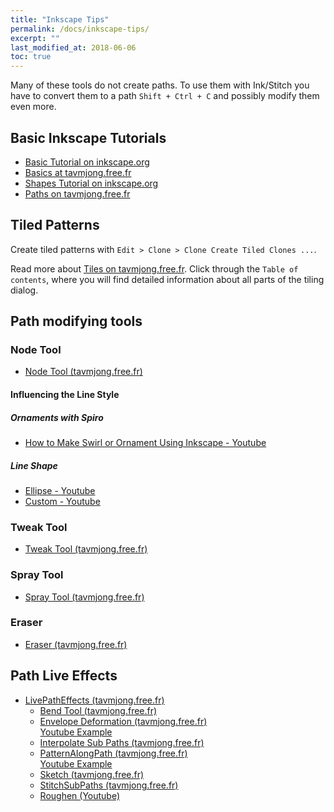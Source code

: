 ```yaml
---
title: "Inkscape Tips"
permalink: /docs/inkscape-tips/
excerpt: ""
last_modified_at: 2018-06-06
toc: true
---
```

Many of these tools do not create paths. To use them with Ink/Stitch you have to convert them to a path `Shift + Ctrl + C` and possibly modify them even more.

## Basic Inkscape Tutorials

 * [Basic Tutorial on inkscape.org](https://inkscape.org/doc/tutorials/basic/tutorial-basic.html)
 * [Basics at tavmjong.free.fr](http://tavmjong.free.fr/INKSCAPE/MANUAL/html/Basics.html)
 * [Shapes Tutorial on inkscape.org](https://inkscape.org/doc/tutorials/shapes/tutorial-shapes.html)
 * [Paths on tavmjong.free.fr](http://tavmjong.free.fr/INKSCAPE/MANUAL/html/Paths-Combining.html)

## Tiled Patterns

Create tiled patterns with `Edit > Clone > Clone Create Tiled Clones ...`.

Read more about [Tiles on tavmjong.free.fr](http://tavmjong.free.fr/INKSCAPE/MANUAL/html/Tiles.html). Click through the `Table of contents`, where you will find detailed information about all parts of the tiling dialog.

## Path modifying tools

### Node Tool
  * [Node Tool (tavmjong.free.fr)](http://tavmjong.free.fr/INKSCAPE/MANUAL/html/Paths-Editing.html#Paths-Editing-Node)

#### Influencing the Line Style

##### Ornaments with Spiro

 * [How to Make Swirl or Ornament Using Inkscape - Youtube](https://www.youtube.com/watch?v=YHddGNae3-c)

##### Line Shape

  * [Ellipse - Youtube](https://www.youtube.com/watch?v=TDI2ViYw4KY)
  * [Custom - Youtube](https://www.youtube.com/watch?v=wiqUrzzHszI)

### Tweak Tool

  * [Tweak Tool (tavmjong.free.fr)](http://tavmjong.free.fr/INKSCAPE/MANUAL/html/Tweak.html)

### Spray Tool

  * [Spray Tool (tavmjong.free.fr)](http://tavmjong.free.fr/INKSCAPE/MANUAL/html/Spray.html)

### Eraser

  * [Eraser (tavmjong.free.fr)](http://tavmjong.free.fr/INKSCAPE/MANUAL/html/Eraser.html)

## Path Live Effects

* [LivePathEffects (tavmjong.free.fr)](http://tavmjong.free.fr/INKSCAPE/MANUAL/html/Paths-LivePathEffects.html)
  * [Bend Tool (tavmjong.free.fr)](http://tavmjong.free.fr/INKSCAPE/MANUAL/html/Paths-LivePathEffects-BendTool.html)
  * [Envelope Deformation (tavmjong.free.fr)](http://tavmjong.free.fr/INKSCAPE/MANUAL/html/Paths-LivePathEffects-EnvelopeDeformation.html)<br>
    [Youtube Example](https://www.youtube.com/watch?v=8XbIsw48vTk)
  * [Interpolate Sub Paths (tavmjong.free.fr)](http://tavmjong.free.fr/INKSCAPE/MANUAL/html/Paths-LivePathEffects-InterpolateSubPaths.html)
  * [PatternAlongPath (tavmjong.free.fr)](http://tavmjong.free.fr/INKSCAPE/MANUAL/html/Paths-LivePathEffects-PatternAlongPath.html)<br>
    [Youtube Example](https://www.youtube.com/watch?v=3Bhg727wYMc)
  * [Sketch (tavmjong.free.fr)](http://tavmjong.free.fr/INKSCAPE/MANUAL/html/Paths-LivePathEffects-Sketch.html)
  * [StitchSubPaths (tavmjong.free.fr)](http://tavmjong.free.fr/INKSCAPE/MANUAL/html/Paths-LivePathEffects-StitchSubPaths.html)
  * [Roughen (Youtube)](https://www.youtube.com/watch?v=130Dbt0juvY)




